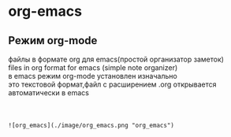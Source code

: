 # org-emacs
## Режим org-mode
файлы в формате org для emacs(простой организатор заметок)<br />
files in org format for emacs (simple note organizer)<br />
в emacs режим org-mode установлен изначально<br />
это текстовой формат,файл с расширением .org открывается автоматически в emacs<br />
 
<br />
<br />
<code>![org_emacs](./image/org_emacs.png "org_emacs")</code>

